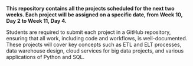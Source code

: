 **This repository contains all the projects scheduled for the next two weeks. Each project will be assigned on a specific date, from Week 10, Day 2 to Week 11, Day 4.**

Students are required to submit each project in a GitHub repository, ensuring that all work, including code and workflows, is well-documented. These projects will cover key concepts such as ETL and ELT processes, data warehouse design, cloud services for big data projects, and various applications of Python and SQL.

